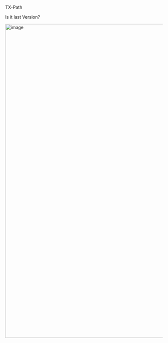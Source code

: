 TX-Path

Is it last Version?

<img width="1000" alt="image" src="https://github.com/ludwich66/Quansheng_UV-K5_Wiki/assets/12202733/8907ca52-f793-4621-9412-cf757af8ed6b">
